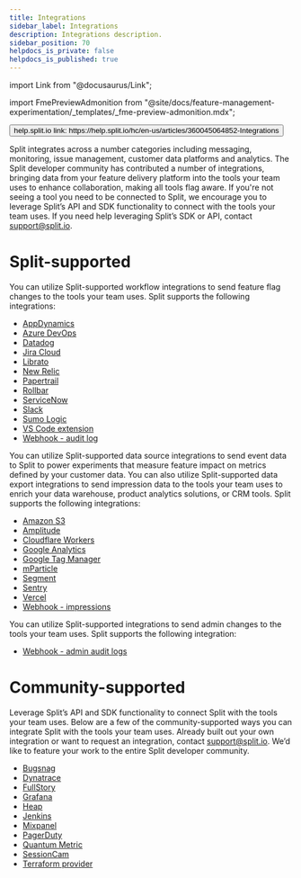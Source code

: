 ```yaml
---
title: Integrations
sidebar_label: Integrations
description: Integrations description.
sidebar_position: 70
helpdocs_is_private: false
helpdocs_is_published: true
---
```


import Link from "@docusaurus/Link";

import FmePreviewAdmonition from "@site/docs/feature-management-experimentation/_templates/_fme-preview-admonition.mdx";

<p>
  <button style={{borderRadius:'8px', border:'1px', fontFamily:'Courier New', fontWeight:'800', textAlign:'left'}}> help.split.io link: https://help.split.io/hc/en-us/articles/360045064852-Integrations </button>
</p>

<FmePreviewAdmonition AdminInfoHighlight="infoHighlight" />

Split integrates across a number categories including messaging, monitoring, issue management, customer data platforms and analytics. The Split developer community has contributed a number of integrations, bringing data from your feature delivery platform into the tools your team uses to enhance collaboration, making all tools flag aware. If you're not seeing a tool you need to be connected to Split, we encourage you to leverage Split’s API and SDK functionality to connect with the tools your team uses. If you need help leveraging Split’s SDK or API, contact [support@split.io](mailto:support@split.io).

# Split-supported

You can utilize Split-supported workflow integrations to send feature flag changes to the tools your team uses. Split supports the following integrations:

* [AppDynamics](https://help.split.io/hc/en-us/articles/360020898371-AppDynamics)
* [Azure DevOps](https://help.split.io/hc/en-us/articles/4408032964493-Azure-DevOps)
* [Datadog](https://help.split.io/hc/en-us/articles/4822553169933-Datadog)
* [Jira Cloud](https://help.split.io/hc/en-us/articles/360059317892-Jira-Cloud)
* [Librato](https://help.split.io/hc/en-us/articles/360020950431-Librato)
* [New Relic](https://help.split.io/hc/en-us/articles/360020695432-New-Relic)
* [Papertrail](https://help.split.io/hc/en-us/articles/360020700512-Papertrail)
* [Rollbar](https://help.split.io/hc/en-us/articles/360020700732-Rollbar)
* [ServiceNow](https://help.split.io/hc/en-us/articles/5524203735181-ServiceNow)
* [Slack](https://help.split.io/hc/en-us/articles/360020997851-Slack)
* [Sumo Logic](https://help.split.io/hc/en-us/articles/360020746172-Sumo-Logic)
* [VS Code extension](https://help.split.io/hc/en-us/articles/10731776599309-VSCode-extension)
* [Webhook - audit log](https://help.split.io/hc/en-us/articles/360020957991-Webhook-audit-log)
 
You can utilize Split-supported data source integrations to  send event data to Split to power experiments that measure feature impact on metrics defined by your customer data. You can also utilize Split-supported data export integrations to send impression data to the tools your team uses to enrich your data warehouse, product analytics solutions, or CRM tools. Split supports the following integrations:

* [Amazon S3](https://help.split.io/hc/en-us/articles/360053674072-Amazon-S3)
* [Amplitude](https://help.split.io/hc/en-us/articles/360046658932-Amplitude)
* [Cloudflare Workers](https://help.split.io/hc/en-us/articles/4505572184589-Cloudflare-Workers)
* [Google Analytics](https://help.split.io/hc/en-us/articles/360040838752-Google-Analytics)
* [Google Tag Manager](https://help.split.io/hc/en-us/articles/7936008367245)
* [mParticle](https://help.split.io/hc/en-us/articles/360038306272-mParticle-)
* [Segment](https://help.split.io/hc/en-us/articles/360020742532-Segment)
* [Sentry](https://help.split.io/hc/en-us/articles/360029879431-Sentry)
* [Vercel](https://help.split.io/hc/en-us/articles/16469873148173)
* [Webhook - impressions](https://help.split.io/hc/en-us/articles/360020700232-Webhook-impressions)

You can utilize Split-supported integrations to send admin changes to the tools your team uses. Split supports the following integration:

* [Webhook - admin audit logs](https://help.split.io/hc/en-us/articles/360051384832-Webhook-admin-audit-logs)

# Community-supported

Leverage Split’s API and SDK functionality to connect Split with the tools your team uses. Below are a few of the community-supported ways you can integrate Split with the tools your team uses. Already built out your own integration or want to request an integration, contact [support@split.io](emailto:support@split.io).  We’d like to feature your work to the entire Split developer community.

* [Bugsnag](https://help.split.io/hc/en-us/articles/5709939011085)
* [Dynatrace](https://help.split.io/hc/en-us/articles/360059673711)
* [FullStory](https://help.split.io/hc/en-us/articles/360045937831)
* [Grafana](https://help.split.io/hc/en-us/articles/12397463150861-Grafana)
* [Heap](https://help.split.io/hc/en-us/articles/360035207311)
* [Jenkins](https://help.split.io/hc/en-us/articles/360044691592)
* [Mixpanel](https://help.split.io/hc/en-us/articles/360045503191)
* [PagerDuty](https://splitsoftware.zendesk.com/hc/en-us/articles/360046246631)
* [Quantum Metric](https://help.split.io/hc/en-us/articles/4423968122381)
* [SessionCam](https://help.split.io/hc/en-us/articles/360039246411)
* [Terraform provider](https://help.split.io/hc/en-us/articles/6191463919885-Terraform-provider)
